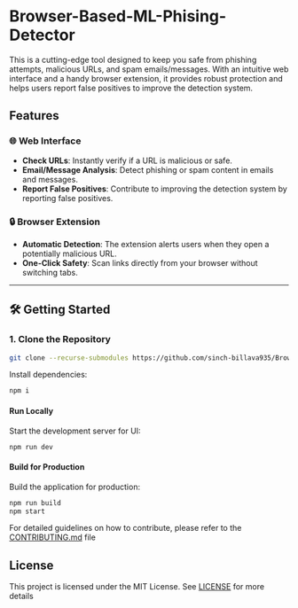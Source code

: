 # Browser-Based-ML-Phising-Detector

This is a cutting-edge tool designed to keep you safe from phishing attempts, malicious URLs, and spam emails/messages. With an intuitive web interface and a handy browser extension, it provides robust protection and helps users report false positives to improve the detection system.

## Features

### 🌐 Web Interface

- **Check URLs**: Instantly verify if a URL is malicious or safe.
- **Email/Message Analysis**: Detect phishing or spam content in emails and messages.
- **Report False Positives**: Contribute to improving the detection system by reporting false positives.

### 🔒 Browser Extension

- **Automatic Detection**: The extension alerts users when they open a potentially malicious URL.
- **One-Click Safety**: Scan links directly from your browser without switching tabs.

---

## 🛠️ Getting Started

### 1. Clone the Repository

```bash
git clone --recurse-submodules https://github.com/sinch-billava935/Browser-Based-ML-Phishing-Detector.git
```

Install dependencies:

```bash
npm i
```

#### Run Locally

Start the development server for UI:

```bash
npm run dev
```

#### Build for Production

Build the application for production:

```bash
npm run build
npm start
```



For detailed guidelines on how to contribute, please refer to the [CONTRIBUTING.md](CONTRIBUTING.md) file

## License

This project is licensed under the MIT License. See [LICENSE](LICENSE) for more details
